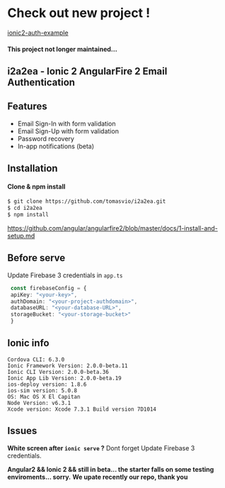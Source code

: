 # Check out new project !
[ionic2-auth-example](https://github.com/devvtms/ionic2-auth-example)

#### This project not longer maintained...
## i2a2ea - Ionic 2 AngularFire 2 Email Authentication
## Features
* Email Sign-In with form validation
* Email Sign-Up with form validation
* Password recovery
* In-app notifications (beta)

## Installation
#### Clone & npm install
```sh
$ git clone https://github.com/tomasvio/i2a2ea.git
$ cd i2a2ea
$ npm install
```

https://github.com/angular/angularfire2/blob/master/docs/1-install-and-setup.md

## Before serve
Update Firebase 3 credentials in ```app.ts```
```ts
 const firebaseConfig = {
 apiKey: "<your-key>",
 authDomain: "<your-project-authdomain>",
 databaseURL: "<your-database-URL>",
 storageBucket: "<your-storage-bucket>"
 }
```

## Ionic info
```
Cordova CLI: 6.3.0
Ionic Framework Version: 2.0.0-beta.11
Ionic CLI Version: 2.0.0-beta.36
Ionic App Lib Version: 2.0.0-beta.19
ios-deploy version: 1.8.6
ios-sim version: 5.0.8
OS: Mac OS X El Capitan
Node Version: v6.3.1
Xcode version: Xcode 7.3.1 Build version 7D1014
```
## Issues
**White screen after ```ionic serve``` ?**
Dont forget Update Firebase 3 credentials.

**Angular2 && Ionic 2 && still in beta... the starter falls on some testing enviroments... sorry.**
**We upate recently our repo, thank you**
